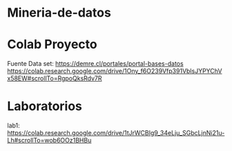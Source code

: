 # Mineria-de-datos

# Colab Proyecto
Fuente Data set: https://demre.cl/portales/portal-bases-datos
https://colab.research.google.com/drive/1Ony_f6O239Vfp391VblsJYPYChVx58EW#scrollTo=RgpoQksRdv7R

# Laboratorios
 lab1: https://colab.research.google.com/drive/1tJrWCBIg9_34eLju_SGbcLjnNi21u-Lh#scrollTo=wob6OOz1BHBu

